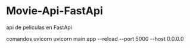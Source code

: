 # Movie-Api-FastApi
api de peliculas en FastApi

comandos  uvicorn
uvicorn main:app --reload --port 5000 --host 0.0.0.0
